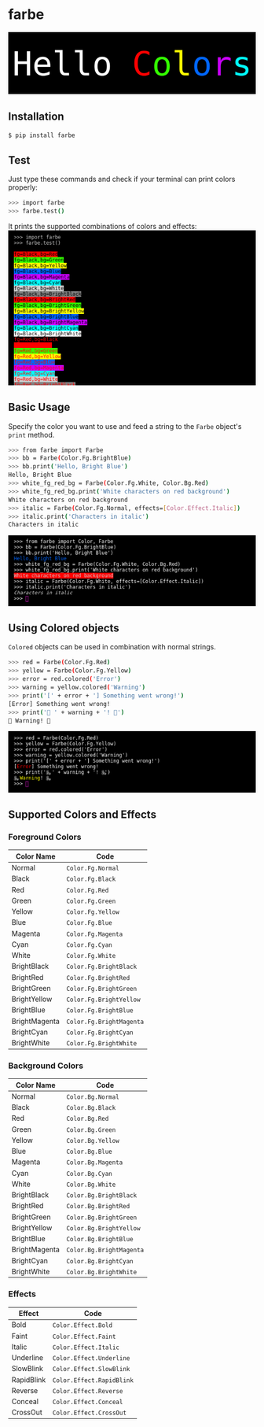 # farbe

![Hello Colors](https://github.com/morinokami/farbe/blob/master/docs/hello.png)

## Installation
```sh
$ pip install farbe
```

## Test
Just type these commands and check if your terminal can print colors properly:
```sh
>>> import farbe
>>> farbe.test()
```
It prints the supported combinations of colors and effects:
![Test](https://github.com/morinokami/farbe/blob/master/docs/test.png)

## Basic Usage
Specify the color you want to use and feed a string to the `Farbe` object's `print` method.
```sh
>>> from farbe import Farbe
>>> bb = Farbe(Color.Fg.BrightBlue)
>>> bb.print('Hello, Bright Blue')
Hello, Bright Blue
>>> white_fg_red_bg = Farbe(Color.Fg.White, Color.Bg.Red)
>>> white_fg_red_bg.print('White characters on red background')
White characters on red background
>>> italic = Farbe(Color.Fg.Normal, effects=[Color.Effect.Italic])
>>> italic.print('Characters in italic')
Characters in italic
```
![Basic](https://github.com/morinokami/farbe/blob/master/docs/basic.png)

## Using Colored objects
`Colored` objects can be used in combination with normal strings.
```sh
>>> red = Farbe(Color.Fg.Red)
>>> yellow = Farbe(Color.Fg.Yellow)
>>> error = red.colored('Error')
>>> warning = yellow.colored('Warning')
>>> print('[' + error + '] Something went wrong!')
[Error] Something went wrong!
>>> print('🐍 ' + warning + '! 🐍')
🐍 Warning! 🐍
```
![Colored](https://github.com/morinokami/farbe/blob/master/docs/colored.png)

## Supported Colors and Effects

### Foreground Colors
Color Name | Code
--- | ---
Normal | `Color.Fg.Normal`
Black | `Color.Fg.Black`
Red | `Color.Fg.Red`
Green | `Color.Fg.Green`
Yellow | `Color.Fg.Yellow`
Blue | `Color.Fg.Blue`
Magenta | `Color.Fg.Magenta`
Cyan | `Color.Fg.Cyan`
White | `Color.Fg.White`
BrightBlack | `Color.Fg.BrightBlack`
BrightRed | `Color.Fg.BrightRed`
BrightGreen | `Color.Fg.BrightGreen`
BrightYellow | `Color.Fg.BrightYellow`
BrightBlue | `Color.Fg.BrightBlue`
BrightMagenta | `Color.Fg.BrightMagenta`
BrightCyan | `Color.Fg.BrightCyan`
BrightWhite | `Color.Fg.BrightWhite`

### Background Colors
Color Name | Code
--- | ---
Normal | `Color.Bg.Normal`
Black | `Color.Bg.Black`
Red | `Color.Bg.Red`
Green | `Color.Bg.Green`
Yellow | `Color.Bg.Yellow`
Blue | `Color.Bg.Blue`
Magenta | `Color.Bg.Magenta`
Cyan | `Color.Bg.Cyan`
White | `Color.Bg.White`
BrightBlack | `Color.Bg.BrightBlack`
BrightRed | `Color.Bg.BrightRed`
BrightGreen | `Color.Bg.BrightGreen`
BrightYellow | `Color.Bg.BrightYellow`
BrightBlue | `Color.Bg.BrightBlue`
BrightMagenta | `Color.Bg.BrightMagenta`
BrightCyan | `Color.Bg.BrightCyan`
BrightWhite | `Color.Bg.BrightWhite`

### Effects
Effect | Code
--- | ---
Bold | `Color.Effect.Bold`
Faint | `Color.Effect.Faint`
Italic | `Color.Effect.Italic`
Underline | `Color.Effect.Underline`
SlowBlink | `Color.Effect.SlowBlink`
RapidBlink | `Color.Effect.RapidBlink`
Reverse | `Color.Effect.Reverse`
Conceal | `Color.Effect.Conceal`
CrossOut | `Color.Effect.CrossOut`
